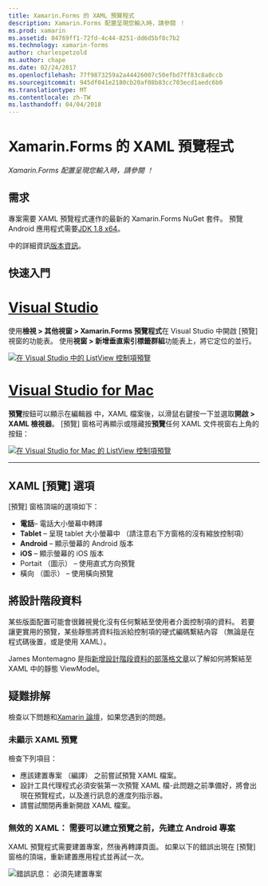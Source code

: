 ```yaml
---
title: Xamarin.Forms 的 XAML 預覽程式
description: Xamarin.Forms 配置呈現您輸入時，請參閱 ！
ms.prod: xamarin
ms.assetid: 84769ff1-72fd-4c44-8251-dd6d5bf8c7b2
ms.technology: xamarin-forms
author: charlespetzold
ms.author: chape
ms.date: 02/24/2017
ms.openlocfilehash: 77f9873259a2a44426007c50efbd7ff83c8a0ccb
ms.sourcegitcommit: 945df041e2180cb20af08b83cc703ecd1aedc6b0
ms.translationtype: MT
ms.contentlocale: zh-TW
ms.lasthandoff: 04/04/2018
---
```

# <a name="xaml-previewer-for-xamarinforms"></a>Xamarin.Forms 的 XAML 預覽程式

_Xamarin.Forms 配置呈現您輸入時，請參閱 ！_

## <a name="requirements"></a>需求

專案需要 XAML 預覽程式運作的最新的 Xamarin.Forms NuGet 套件。 預覽 Android 應用程式需要[JDK 1.8 x64](http://www.oracle.com/technetwork/java/javase/downloads/jdk8-downloads-2133151.html)。

中的詳細資訊[版本資訊](https://developer.xamarin.com/releases/studio/xamarin.studio_6.2/xamarin.studio_6.2/#Xamarin_Forms_Previewer)。

## <a name="getting-started"></a>快速入門

# <a name="visual-studiotabvswin"></a>[Visual Studio](#tab/vswin)

使用**檢視 > 其他視窗 > Xamarin.Forms 預覽程式**在 Visual Studio 中開啟 [預覽] 視窗的功能表。 使用**視窗 > 新增垂直索引標籤群組**功能表上，將它定位的並行。

[![在 Visual Studio 中的 ListView 控制項預覽](xaml-previewer-images/xamlp-list-vs-sml.png "Visual Studio 中的表單預覽程式")](xaml-previewer-images/xamlp-list-vs.png#lightbox "Visual Studio 中的表單預覽程式")

# <a name="visual-studio-for-mactabvsmac"></a>[Visual Studio for Mac](#tab/vsmac)

**預覽**按鈕可以顯示在編輯器 中，XAML 檔案後，以滑鼠右鍵按一下並選取**開啟 > XAML 檢視器**。 [預覽] 窗格可再顯示或隱藏按**預覽**任何 XAML 文件視窗右上角的按鈕：

[![在 Visual Studio for Mac 的 ListView 控制項預覽](xaml-previewer-images/xamlp-list-sml.png "適用於 Mac 的 Visual Studio 中的表單預覽程式")](xaml-previewer-images/xamlp-list.png#lightbox "Form 預覽程式，在 Visual Studio for Mac")

-----

## <a name="xaml-preview-options"></a>XAML [預覽] 選項

[預覽] 窗格頂端的選項如下：

* **電話**– 電話大小螢幕中轉譯
* **Tablet** – 呈現 tablet 大小螢幕中 （請注意右下方窗格的沒有縮放控制項）
* **Android** – 顯示螢幕的 Android 版本
* **iOS** – 顯示螢幕的 iOS 版本
* Portait （圖示） – 使用直式方向預覽
* 橫向 （圖示） – 使用橫向預覽

## <a name="adding-design-time-data"></a>將設計階段資料

某些版面配置可能會很難視覺化沒有任何繫結至使用者介面控制項的資料。 若要讓更實用的預覽，某些靜態將資料指派給控制項的硬式編碼繫結內容 （無論是在程式碼後置，或是使用 XAML）。

James Montemagno 是指[新增設計階段資料的部落格文章](http://motzcod.es/post/143702671962/xamarinforms-xaml-previewer-design-time-data)以了解如何將繫結至 XAML 中的靜態 ViewModel。

## <a name="troubleshooting"></a>疑難排解

檢查以下問題和[Xamarin 論壇](https://forums.xamarin.com/categories/xamarin-forms)，如果您遇到的問題。

### <a name="xaml-preview-isnt-showing"></a>未顯示 XAML 預覽

檢查下列項目：

* 應該建置專案 （編譯） 之前嘗試預覽 XAML 檔案。
* 設計工具代理程式必須安裝第一次預覽 XAML 檔-此問題之前準備好，將會出現在預覽程式，以及進行訊息的進度列指示器。
* 請嘗試關閉再重新開啟 XAML 檔案。

### <a name="invalid-xaml-the-android-project-needs-to-built-before-preview-can-be-created"></a>無效的 XAML： 需要可以建立預覽之前，先建立 Android 專案

XAML 預覽程式需要建置專案，然後再轉譯頁面。
如果以下的錯誤出現在 [預覽] 窗格的頂端，重新建置應用程式並再試一次。

![錯誤訊息： 必須先建置專案](xaml-previewer-images/error-not-built-sml.png "錯誤訊息： 重建專案")
